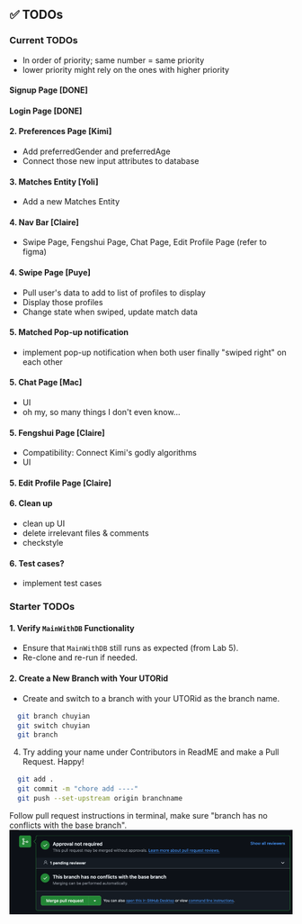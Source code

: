 
## ✅ TODOs
### Current TODOs
- In order of priority; same number = same priority
- lower priority might rely on the ones with higher priority
#### Signup Page [DONE]
#### Login Page [DONE]

#### 2. Preferences Page [Kimi]
- Add preferredGender and preferredAge
- Connect those new input attributes to database
#### 3. Matches Entity [Yoli]
- Add a new Matches Entity
#### 4. Nav Bar [Claire]
- Swipe Page, Fengshui Page, Chat Page, Edit Profile Page (refer to figma)
#### 4. Swipe Page [Puye]
- Pull user's data to add to list of profiles to display
- Display those profiles
- Change state when swiped, update match data
#### 5. Matched Pop-up notification
- implement pop-up notification when both user finally "swiped right" on each other
#### 5. Chat Page [Mac]
- UI
- oh my, so many things I don't even know...
#### 5. Fengshui Page [Claire]
- Compatibility: Connect Kimi's godly algorithms
- UI
#### 5. Edit Profile Page [Claire]
#### 6. Clean up
- clean up UI
- delete irrelevant files & comments
- checkstyle
#### 6. Test cases?
- implement test cases

### Starter TODOs
#### 1. Verify `MainWithDB` Functionality
- Ensure that `MainWithDB` still runs as expected (from Lab 5).
- Re-clone and re-run if needed.

#### 2. Create a New Branch with Your UTORid
- Create and switch to a branch with your UTORid as the branch name.

```bash
  git branch chuyian
  git switch chuyian
  git branch
   ```

4. Try adding your name under Contributors in ReadME and make a Pull Request. Happy!

```bash
  git add .
  git commit -m "chore add ----"
  git push --set-upstream origin branchname
   ```
Follow pull request instructions in terminal, make sure "branch has no conflicts with the base branch".
![img.png](img.png)
